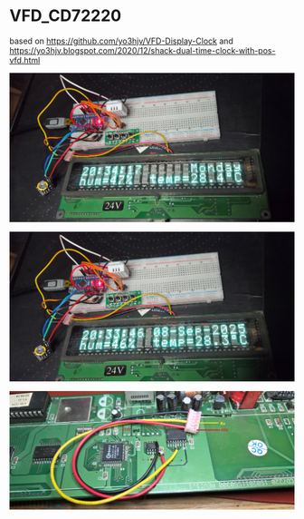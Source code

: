 # VFD_CD72220
based on https://github.com/yo3hjv/VFD-Display-Clock and https://yo3hjv.blogspot.com/2020/12/shack-dual-time-clock-with-pos-vfd.html

![real01](https://github.com/tehniq3/VFD_CD72220/blob/main/photos/RTC_clock_DHT22_real01.png)

![real02](https://github.com/tehniq3/VFD_CD72220/blob/main/photos/RTC_clock_DHT22_real02.png)

![howtoconnect](https://github.com/tehniq3/VFD_CD72220/blob/main/technical_info/CD7220_VFD_connections.png)


